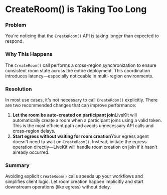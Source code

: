 # CreateRoom() is Taking Too Long

### Problem

You're noticing that the `CreateRoom()` API is taking longer than expected to respond.


### Why This Happens

The `CreateRoom()` call performs a cross-region synchronization to ensure consistent room state across the entire deployment. This coordination introduces latency—especially noticeable in multi-region environments.


### Resolution

In most use cases, it's not necessary to call `CreateRoom()` explicitly. There are two recommended changes that can improve performance:


1. **Let the room be auto-created on participant join**LiveKit will automatically create a room when a participant joins using a valid token. This is the most efficient path and avoids unnecessary API calls and cross-region delays.
2. **Start egress without waiting for room creation**Your egress agent doesn't need to wait on `CreateRoom()`. Instead, initiate the egress operation directly—LiveKit will handle room creation on join if it hasn't already occurred.


### Summary

Avoiding explicit `CreateRoom()` calls speeds up your workflows and simplifies client logic. Let room creation happen implicitly and start downstream operations (like egress) without delay.